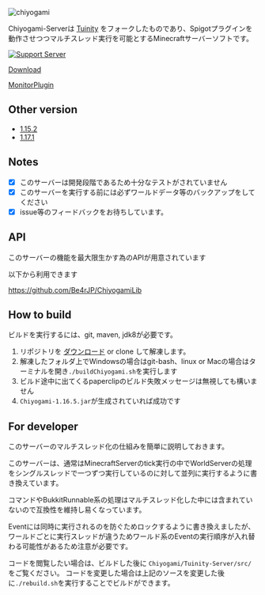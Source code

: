 ![chiyogami](https://user-images.githubusercontent.com/34712108/135766838-98102b74-0990-4408-af3d-d576edb0b8fb.png)

Chiyogami-Serverは [Tuinity](https://github.com/Tuinity/Tuinity) をフォークしたものであり、Spigotプラグインを動作させつつマルチスレッド実行を可能とするMinecraftサーバーソフトです。

[![Support Server](https://img.shields.io/discord/893173646728757268.svg?label=Discord&logo=Discord&colorB=7289da&style=for-the-badge)](https://discord.com/invite/KKQNAPsFR6)

[Download](https://github.com/Be4rJP/Chiyogami/releases)

[MonitorPlugin](https://github.com/Be4rJP/ChiyogamiMonitor)

Other version
------
* [1.15.2](https://github.com/Be4rJP/Chiyogami/tree/ver/1.15.2)
* [1.17.1](https://github.com/Be4rJP/Chiyogami/tree/ver/1.17.1)

Notes
------
- [x] このサーバーは開発段階であるため十分なテストがされていません
- [x] このサーバーを実行する前には必ずワールドデータ等のバックアップをしてください
- [x] issue等のフィードバックをお待ちしています。

API
------
このサーバーの機能を最大限生かす為のAPIが用意されています

以下から利用できます

https://github.com/Be4rJP/ChiyogamiLib

How to build
------

ビルドを実行するには、git, maven, jdk8が必要です。

1. リポジトリを [ダウンロード](https://codeload.github.com/Be4rJP/Chiyogami/zip/refs/heads/ver/1.16.5) or clone して解凍します。
2. 解凍したフォルダ上でWindowsの場合はgit-bash、linux or Macの場合はターミナルを開き```./buildChiyogami.sh```を実行します
3. ビルド途中に出てくるpaperclipのビルド失敗メッセージは無視しても構いません
4. ```Chiyogami-1.16.5.jar```が生成されていれば成功です

For developer
------

このサーバーのマルチスレッド化の仕組みを簡単に説明しておきます。

このサーバーは、通常はMinecraftServerのtick実行の中でWorldServerの処理をシングルスレッドで一つずつ実行しているのに対して並列に実行するように書き換えています。

コマンドやBukkitRunnable系の処理はマルチスレッド化した中には含まれていないので互換性を維持し易くなっています。

Eventには同時に実行されるのを防ぐためロックするように書き換えましたが、ワールドごとに実行スレッドが違うためワールド系のEventの実行順序が入れ替わる可能性があるため注意が必要です。

コードを閲覧したい場合は、ビルドした後に ```Chiyogami/Tuinity-Server/src/``` をご覧ください。
コードを変更した場合は上記のソースを変更した後に```./rebuild.sh```を実行することでビルドができます。

